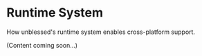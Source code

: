 # Runtime System

How unblessed's runtime system enables cross-platform support.

(Content coming soon...)
